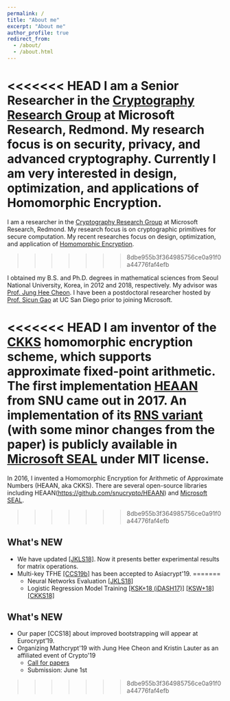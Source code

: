```yaml
---
permalink: /
title: "About me"
excerpt: "About me"
author_profile: true
redirect_from: 
  - /about/
  - /about.html
---
```


<<<<<<< HEAD
I am a Senior Researcher in the [Cryptography Research Group](https://www.microsoft.com/en-us/research/group/cryptography-research/) at Microsoft Research, Redmond.
My research focus is on security, privacy, and advanced cryptography. Currently I am very interested in design, optimization, and applications of Homomorphic Encryption.
=======
I am a researcher in the [Cryptography Research Group](https://www.microsoft.com/en-us/research/group/cryptography-research/) at Microsoft Research, Redmond.
My research focus is on cryptographic primitives for secure computation. My recent researches focus on design, optimization, and application of [Homomorphic Encryption](https://en.wikipedia.org/wiki/Homomorphic_encryption).
>>>>>>> 8dbe955b3f364985756ce0a91f0a44776faf4efb

I obtained my B.S. and Ph.D. degrees in mathematical sciences from Seoul National University, Korea, in 2012 and 2018, respectively. My advisor was [Prof. Jung Hee Cheon](http://www.math.snu.ac.kr/~jhcheon/xe2/).
I have been a postdoctoral researcher hosted by [Prof. Sicun Gao](https://scungao.github.io) at UC San Diego prior to joining Microsoft.

<<<<<<< HEAD
I am inventor of the [CKKS](https://eprint.iacr.org/2016/421/) homomorphic encryption scheme, which supports approximate fixed-point arithmetic.
The first implementation [HEAAN](https://github.com/snucrypto/HEAAN/) from SNU came out in 2017.
An implementation of its [RNS variant](https://eprint.iacr.org/2018/931/) (with some minor changes from the paper) is publicly available in [Microsoft SEAL](https://www.microsoft.com/en-us/research/project/microsoft-seal/) under MIT license.
=======
In 2016, I invented a Homomorphic Encryption for Arithmetic of Approximate Numbers (HEAAN, aka CKKS).
There are several open-source libraries including HEAAN(https://github.com/snucrypto/HEAAN) and [Microsoft SEAL](https://www.microsoft.com/en-us/research/project/microsoft-seal/).
>>>>>>> 8dbe955b3f364985756ce0a91f0a44776faf4efb

<!--
Related Researches
  * Construction
    * Basic Scheme [[CKKS17]](https://eprint.iacr.org/2016/421)
    * Bootstrapping [[CHKKS18]](https://eprint.iacr.org/2018/153), [[CCS18]](https://eprint.iacr.org/2018/1043)
    * Full RNS Variant [[CHKKS18b]](https://eprint.iacr.org/2018/931)
    * Over Real Numbers [[KS18]](https://eprint.iacr.org/2018/952)
    * Multi-key Variant [[CDKS19]](https://eprint.iacr.org/2019/524)
  * Applications
<<<<<<< HEAD
    * Neural Networks Evaluation [[JKLS18]](https://eprint.iacr.org/2018/1041/)
    * Logistic Regression Model Training [[KSK+18 (iDASH17)]](https://yongsoosong.github.io/files/papers/idash17.pdf) [[KSW+18]](https://yongsoosong.github.io/files/papers/HELR.pdf)
-->

## What's NEW
  * We have updated [[JKLS18]](https://eprint.iacr.org/2018/1041/). Now it presents better experimental results for matrix operations.
  * Multi-key TFHE [[CCS19b]](https://eprint.iacr.org/2019/116/) has been accepted to Asiacrypt'19.
=======
    * Neural Networks Evaluation [[JKLS18]](https://eprint.iacr.org/2018/1041)
    * Logistic Regression Model Training [[KSK+18 (iDASH17)]](https://yongsoosong.github.io/files/papers/idash17.pdf) [[KSW+18]](https://yongsoosong.github.io/files/papers/HELR.pdf) [[CKKS18]](https://yongsoosong.github.io/files/papers/ensemble.pdf)

## What's NEW
  * Our paper [CCS18] about improved bootstrapping will appear at Eurocrypt’19.
  * Organizing Mathcrypt'19 with Jung Hee Cheon and Kristin Lauter as an affiliated event of Crypto'19
    * [Call for papers](http://imdarc.math.snu.ac.kr/MathCrypt2019/)
    * Submission: June 1st
>>>>>>> 8dbe955b3f364985756ce0a91f0a44776faf4efb
